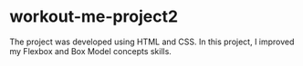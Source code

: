 # workout-me-project2

The project was developed using HTML and CSS. In this project, I improved my Flexbox and Box Model concepts skills.
